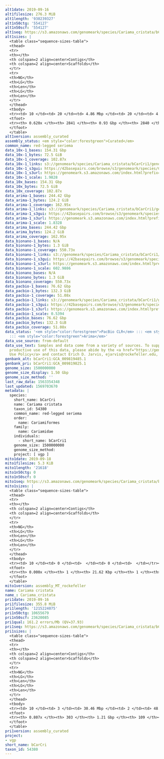 ```yaml
---
alt1date: 2019-09-16
alt1filesize: 276.3 MiB
alt1length: '930239327'
alt1n50ctg: '554127'
alt1n50scf: '554127'
alt1seq: https://s3.amazonaws.com/genomeark/species/Cariama_cristata/bCarCri1/assembly_curated/bCarCri1.alt.cur.20190916.fasta.gz
alt1sizes: |
  <table class="sequence-sizes-table">
  <thead>
  <tr>
  <th></th>
  <th colspan=2 align=center>Contigs</th>
  <th colspan=2 align=center>Scaffolds</th>
  </tr>
  <tr>
  <th>NG</th>
  <th>LG</th>
  <th>Len</th>
  <th>LG</th>
  <th>Len</th>
  </tr>
  </thead>
  <tbody>
  <tr><td> 10 </td><td> 20 </td><td> 4.86 Mbp </td><td> 20 </td><td> 4.86 Mbp </td></tr><tr><td> 20 </td><td> 59 </td><td> 3.14 Mbp </td><td> 59 </td><td> 3.14 Mbp </td></tr><tr><td> 30 </td><td> 121 </td><td> 1.95 Mbp </td><td> 121 </td><td> 1.95 Mbp </td></tr><tr><td> 40 </td><td> 217 </td><td> 1.22 Mbp </td><td> 217 </td><td> 1.22 Mbp </td></tr><tr style="background-color:#cccccc;"><td> 50 </td><td> 395 </td><td> 0.55 Mbp </td><td> 395 </td><td> 0.55 Mbp </td></tr><tr><td> 60 </td><td> 1785 </td><td> 43.71 Kbp </td><td> 1784 </td><td> 43.71 Kbp </td></tr><tr><td> 70 </td><td> 0 </td><td>  </td><td> 0 </td><td>  </td></tr><tr><td> 80 </td><td> 0 </td><td>  </td><td> 0 </td><td>  </td></tr><tr><td> 90 </td><td> 0 </td><td>  </td><td> 0 </td><td>  </td></tr><tr><td> 100 </td><td> 0 </td><td>  </td><td> 0 </td><td>  </td></tr></tbody>
  <tfoot>
  <tr><th> 0.620x </th><th> 2841 </th><th> 0.93 Gbp </th><th> 2840 </th><th> 0.93 Gbp </th></tr>
  </tfoot>
  </table>
alt1version: assembly_curated
assembly_status: <em style="color:forestgreen">Curated</em>
common_name: red-legged seriema
data_10x-1_bases: 154.31 Gbp
data_10x-1_bytes: 72.5 GiB
data_10x-1_coverage: 102.87x
data_10x-1_links: s3://genomeark/species/Cariama_cristata/bCarCri1/genomic_data/10x/<br>
data_10x-1_s3gui: https://42basepairs.com/browse/s3/genomeark/species/Cariama_cristata/bCarCri1/genomic_data/10x/
data_10x-1_s3url: https://genomeark.s3.amazonaws.com/index.html?prefix=species/Cariama_cristata/bCarCri1/genomic_data/10x/
data_10x-1_scale: 1.9828
data_10x_bases: 154.31 Gbp
data_10x_bytes: 72.5 GiB
data_10x_coverage: 102.87x
data_arima-1_bases: 244.42 Gbp
data_arima-1_bytes: 124.2 GiB
data_arima-1_coverage: 162.95x
data_arima-1_links: s3://genomeark/species/Cariama_cristata/bCarCri1/genomic_data/arima/<br>
data_arima-1_s3gui: https://42basepairs.com/browse/s3/genomeark/species/Cariama_cristata/bCarCri1/genomic_data/arima/
data_arima-1_s3url: https://genomeark.s3.amazonaws.com/index.html?prefix=species/Cariama_cristata/bCarCri1/genomic_data/arima/
data_arima-1_scale: 1.8328
data_arima_bases: 244.42 Gbp
data_arima_bytes: 124.2 GiB
data_arima_coverage: 162.95x
data_bionano-1_bases: N/A
data_bionano-1_bytes: 1.3 GiB
data_bionano-1_coverage: 550.73x
data_bionano-1_links: s3://genomeark/species/Cariama_cristata/bCarCri1/genomic_data/bionano/<br>
data_bionano-1_s3gui: https://42basepairs.com/browse/s3/genomeark/species/Cariama_cristata/bCarCri1/genomic_data/bionano/
data_bionano-1_s3url: https://genomeark.s3.amazonaws.com/index.html?prefix=species/Cariama_cristata/bCarCri1/genomic_data/bionano/
data_bionano-1_scale: 602.9886
data_bionano_bases: N/A
data_bionano_bytes: 1.3 GiB
data_bionano_coverage: 550.73x
data_pacbio-1_bases: 76.62 Gbp
data_pacbio-1_bytes: 132.3 GiB
data_pacbio-1_coverage: 51.08x
data_pacbio-1_links: s3://genomeark/species/Cariama_cristata/bCarCri1/genomic_data/pacbio/<br>
data_pacbio-1_s3gui: https://42basepairs.com/browse/s3/genomeark/species/Cariama_cristata/bCarCri1/genomic_data/pacbio/
data_pacbio-1_s3url: https://genomeark.s3.amazonaws.com/index.html?prefix=species/Cariama_cristata/bCarCri1/genomic_data/pacbio/
data_pacbio-1_scale: 0.5394
data_pacbio_bases: 76.62 Gbp
data_pacbio_bytes: 132.3 GiB
data_pacbio_coverage: 51.08x
data_status: '<em style="color:forestgreen">PacBio CLR</em> ::: <em style="color:forestgreen">10x</em>
  ::: <em style="color:forestgreen">Arima</em>'
data_use_source: from-default
data_use_text: Samples and data come from a variety of sources. To support fair and
  productive use of this data, please abide by the <a href="https://genome10k.soe.ucsc.edu/data-use-policies/">Data
  Use Policy</a> and contact Erich D. Jarvis, ejarvis@rockefeller.edu, with any questions.
genbank_alt: bCarCri1:GCA_009819485.1
genbank_pri: bCarCri1:GCA_009819825.1
genome_size: 1500000000
genome_size_display: 1.50 Gbp
genome_size_method: ''
last_raw_data: 1563354348
last_updated: 1569703670
metadata: |
  species:
    short_name: bCarCri
    name: Cariama cristata
    taxon_id: 54380
    common_name: red-legged seriema
    order:
      name: Cariamiformes
    family:
      name: Cariamidae
    individuals:
      - short_name: bCarCri1
    genome_size: 1500000000
    genome_size_method:
    project: [ vgp ]
mito1date: 2019-09-18
mito1filesize: 5.3 KiB
mito1length: '21618'
mito1n50ctg: 0
mito1n50scf: 0
mito1seq: https://s3.amazonaws.com/genomeark/species/Cariama_cristata/bCarCri1/assembly_MT_rockefeller/bCarCri1.MT.20190918.fasta.gz
mito1sizes: |
  <table class="sequence-sizes-table">
  <thead>
  <tr>
  <th></th>
  <th colspan=2 align=center>Contigs</th>
  <th colspan=2 align=center>Scaffolds</th>
  </tr>
  <tr>
  <th>NG</th>
  <th>LG</th>
  <th>Len</th>
  <th>LG</th>
  <th>Len</th>
  </tr>
  </thead>
  <tbody>
  <tr><td> 10 </td><td> 0 </td><td>  </td><td> 0 </td><td>  </td></tr><tr><td> 20 </td><td> 0 </td><td>  </td><td> 0 </td><td>  </td></tr><tr><td> 30 </td><td> 0 </td><td>  </td><td> 0 </td><td>  </td></tr><tr><td> 40 </td><td> 0 </td><td>  </td><td> 0 </td><td>  </td></tr><tr style="background-color:#cccccc;"><td> 50 </td><td> 0 </td><td style="background-color:#ff8888;">  </td><td> 0 </td><td style="background-color:#ff8888;">  </td></tr><tr><td> 60 </td><td> 0 </td><td>  </td><td> 0 </td><td>  </td></tr><tr><td> 70 </td><td> 0 </td><td>  </td><td> 0 </td><td>  </td></tr><tr><td> 80 </td><td> 0 </td><td>  </td><td> 0 </td><td>  </td></tr><tr><td> 90 </td><td> 0 </td><td>  </td><td> 0 </td><td>  </td></tr><tr><td> 100 </td><td> 0 </td><td>  </td><td> 0 </td><td>  </td></tr></tbody>
  <tfoot>
  <tr><th> 0.000x </th><th> 1 </th><th> 21.62 Kbp </th><th> 1 </th><th> 21.62 Kbp </th></tr>
  </tfoot>
  </table>
mito1version: assembly_MT_rockefeller
name: Cariama cristata
name_: Cariama_cristata
pri1date: 2019-09-16
pri1filesize: 355.8 MiB
pri1length: '1215224075'
pri1n50ctg: 10655679
pri1n50scf: 23620085
pri1qual: 161.2 errors/Mb (QV=37.93)
pri1seq: https://s3.amazonaws.com/genomeark/species/Cariama_cristata/bCarCri1/assembly_curated/bCarCri1.pri.cur.20190916.fasta.gz
pri1sizes: |
  <table class="sequence-sizes-table">
  <thead>
  <tr>
  <th></th>
  <th colspan=2 align=center>Contigs</th>
  <th colspan=2 align=center>Scaffolds</th>
  </tr>
  <tr>
  <th>NG</th>
  <th>LG</th>
  <th>Len</th>
  <th>LG</th>
  <th>Len</th>
  </tr>
  </thead>
  <tbody>
  <tr><td> 10 </td><td> 3 </td><td> 30.46 Mbp </td><td> 2 </td><td> 48.85 Mbp </td></tr><tr><td> 20 </td><td> 9 </td><td> 22.16 Mbp </td><td> 5 </td><td> 45.05 Mbp </td></tr><tr><td> 30 </td><td> 17 </td><td> 17.93 Mbp </td><td> 9 </td><td> 37.39 Mbp </td></tr><tr><td> 40 </td><td> 26 </td><td> 14.09 Mbp </td><td> 13 </td><td> 30.18 Mbp </td></tr><tr style="background-color:#cccccc;"><td> 50 </td><td> 39 </td><td style="background-color:#88ff88;"> 10.66 Mbp </td><td> 19 </td><td style="background-color:#88ff88;"> 23.62 Mbp </td></tr><tr><td> 60 </td><td> 55 </td><td> 7.81 Mbp </td><td> 26 </td><td> 20.06 Mbp </td></tr><tr><td> 70 </td><td> 84 </td><td> 3.85 Mbp </td><td> 34 </td><td> 15.30 Mbp </td></tr><tr><td> 80 </td><td> 179 </td><td> 353.06 Kbp </td><td> 51 </td><td> 2.99 Mbp </td></tr><tr><td> 90 </td><td> 0 </td><td>  </td><td> 0 </td><td>  </td></tr><tr><td> 100 </td><td> 0 </td><td>  </td><td> 0 </td><td>  </td></tr></tbody>
  <tfoot>
  <tr><th> 0.807x </th><th> 303 </th><th> 1.21 Gbp </th><th> 109 </th><th> 1.22 Gbp </th></tr>
  </tfoot>
  </table>
pri1version: assembly_curated
project:
- vgp
short_name: bCarCri
taxon_id: 54380
---
```

